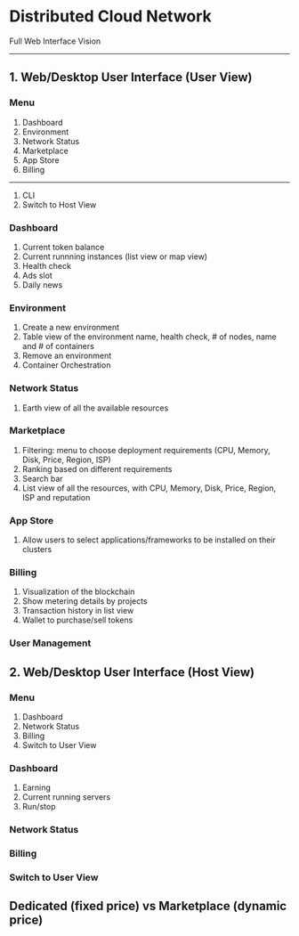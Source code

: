 # Distributed Cloud Network 
Full Web Interface Vision

-----------------------------

## 1. Web/Desktop User Interface (User View)

### Menu
1. Dashboard
1. Environment
1. Network Status
1. Marketplace
1. App Store
1. Billing
----------
1. CLI
1. Switch to Host View

### Dashboard
1. Current token balance
1. Current runnning instances (list view or map view)
1. Health check
1. Ads slot
1. Daily news


### Environment
1. Create a new environment
1. Table view of the environment name, health check, # of nodes, name and # of containers
1. Remove an environment
1. Container Orchestration

### Network Status
1. Earth view of all the available resources

### Marketplace
1. Filtering: menu to choose deployment requirements (CPU, Memory, Disk, Price, Region, ISP)
1. Ranking based on different requirements
1. Search bar
1. List view of all the resources, with CPU, Memory, Disk, Price, Region, ISP and reputation

### App Store
1. Allow users to select applications/frameworks to be installed on their clusters

### Billing
1. Visualization of the blockchain
1. Show metering details by projects
1. Transaction history in list view
1. Wallet to purchase/sell tokens

### User Management

## 2. Web/Desktop User Interface (Host View)

### Menu
1. Dashboard
1. Network Status
1. Billing
1. Switch to User View

### Dashboard
1. Earning
1. Current running servers
1. Run/stop 

### Network Status

### Billing

### Switch to User View

## Dedicated (fixed price) vs Marketplace (dynamic price)


